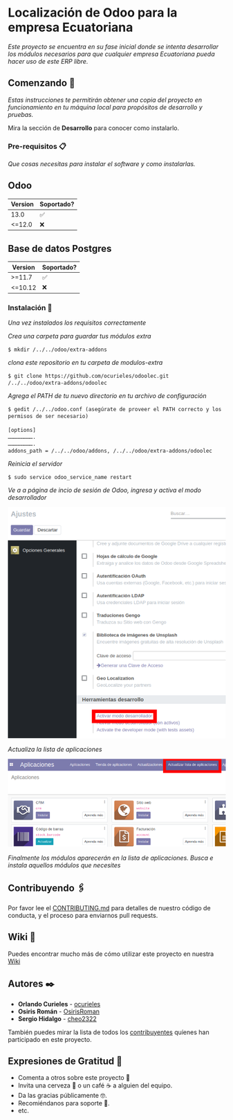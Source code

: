 # Localización de Odoo para la empresa Ecuatoriana

_Este proyecto se encuentra en su fase inicial donde se intenta desarrollar los módulos necesarios para que cualquier empresa Ecuatoriana pueda hacer uso de este ERP libre._

## Comenzando 🚀

_Estas instrucciones te permitirán obtener una copia del proyecto en funcionamiento en tu máquina local para propósitos de desarrollo y pruebas._

Mira la sección de **Desarrollo** para conocer como instalarlo.


### Pre-requisitos 📋

_Que cosas necesitas para instalar el software y como instalarlas._

## Odoo

| Version | Soportado?         |
| ------- | ------------------ |
| 13.0    | :white_check_mark: |
| <=12.0  | :x:                |

## Base de datos Postgres

| Version | Soportado?         |
| ------- | ------------------ |
| >=11.7  | :white_check_mark: |
| <=10.12 | :x:                |

### Instalación 🔧

_Una vez instalados los requisitos correctamente_

_Crea una carpeta para guardar tus módulos extra_

```
$ mkdir /../../odoo/extra-addons
```

_clona este repositorio en tu carpeta de modulos-extra_

```
$ git clone https://github.com/ocurieles/odoolec.git /../../odoo/extra-addons/odoolec
```

_Agrega el PATH de tu nuevo directorio en tu archivo de configuración_

```
$ gedit /../../odoo.conf (asegúrate de proveer el PATH correcto y los permisos de ser necesario)

[options]
…………………….
…………………….
addons_path = /../../odoo/addons, /../../odoo/extra-addons/odoolec
```

_Reinicia el servidor_

```
$ sudo service odoo_service_name restart
```

_Ve a a página de incio de sesión de Odoo, ingresa y activa el modo desarrollador_

![](images/ActivarModoDesarrollador.png)

_Actualiza la lista de aplicaciones_

![](images/ActualizarListaDeApps.png)

_Finalmente los módulos aparecerán en la lista de aplicaciones. Busca e instala aquellos módulos que necesites_

## Contribuyendo 🖇️

Por favor lee el [CONTRIBUTING.md](https://github.com/ocurieles/odoolec.git/Contributing.md) para detalles de nuestro código de conducta, y el proceso para enviarnos pull requests.

## Wiki 📖

Puedes encontrar mucho más de cómo utilizar este proyecto en nuestra [Wiki](https://github.com/ocurieles/odoolec.git/wiki)
## Autores ✒️


* **Orlando Curieles** - [ocurieles](https://github.com/ocurieles)
* **Osiris Román** - [OsirisRoman](https://github.com/OsirisRoman)
* **Sergio Hidalgo** - [cheo2322](https://github.com/cheo2322)

También puedes mirar la lista de todos los [contribuyentes](https://github.com/ocurieles/odoolec/contributors) quíenes han participado en este proyecto. 

## Expresiones de Gratitud 🎁

* Comenta a otros sobre este proyecto 📢
* Invita una cerveza 🍺 o un café ☕ a alguien del equipo. 
* Da las gracias públicamente 🤓.
* Recomiéndanos para soporte 💼.
* etc.